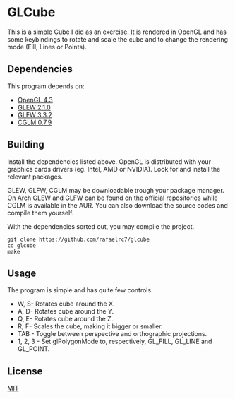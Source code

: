 # GLCube

This is a simple Cube I did as an exercise. It is rendered in OpenGL and has some keybindings to rotate and scale the cube and to change the rendering mode (Fill, Lines or Points).

## Dependencies
This program depends on:
* [OpenGL 4.3](https://www.khronos.org/opengl/wiki/Getting_Started#Downloading_OpenGL)
* [GLEW 2.1.0](http://glew.sourceforge.net/)
* [GLFW 3.3.2](https://www.glfw.org/)
* [CGLM 0.7.9](https://github.com/recp/cglm)

## Building

Install the dependencies listed above. OpenGL is distributed with your graphics cards drivers (eg. Intel, AMD or NVIDIA). Look for and install the relevant packages.

GLEW, GLFW, CGLM may be downloadable trough your package manager. On Arch GLEW and GLFW can be found on the official repositories while CGLM is available in the AUR. You can also download the source codes and compile them yourself.

With the dependencies sorted out, you may compile the project.
```shell
git clone https://github.com/rafaelrc7/glcube
cd glcube
make
```

## Usage

The program is simple and has quite few controls.
* W, S- Rotates cube around the X.
* A, D- Rotates cube around the Y.
* Q, E- Rotates cube around the Z.
* R, F- Scales the cube, making it bigger or smaller.
* TAB - Toggle between perspective and orthographic projections.
* 1, 2, 3 - Set glPolygonMode to, respectively, GL_FILL, GL_LINE and GL_POINT.

## License
[MIT](https://choosealicense.com/licenses/mit/)
